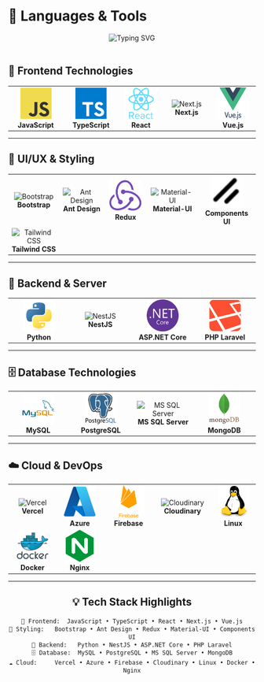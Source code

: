 # 🚀 Languages & Tools

<div align="center">
  <img src="https://readme-typing-svg.herokuapp.com?font=Fira+Code&size=32&duration=2800&pause=2000&color=A855F7&center=true&vCenter=true&width=940&lines=Technologies+that+power+modern+development;Building+tomorrow's+solutions+today" alt="Typing SVG" />
</div>

<br/>

## 🌟 **Frontend Technologies**

<div align="center">
  <table>
    <tr>
      <td align="center" width="140">
        <img src="https://raw.githubusercontent.com/devicons/devicon/master/icons/javascript/javascript-original.svg" width="65" height="65" alt="JavaScript" />
        <br /><strong>JavaScript</strong>
      </td>
      <td align="center" width="140">
        <img src="https://raw.githubusercontent.com/devicons/devicon/master/icons/typescript/typescript-original.svg" width="65" height="65" alt="TypeScript" />
        <br /><strong>TypeScript</strong>
      </td>
      <td align="center" width="140">
        <img src="https://raw.githubusercontent.com/devicons/devicon/master/icons/react/react-original-wordmark.svg" width="65" height="65" alt="React" />
        <br /><strong>React</strong>
      </td>
      <td align="center" width="140">
        <img src="https://cdn.worldvectorlogo.com/logos/nextjs-2.svg" width="65" height="65" alt="Next.js" />
        <br /><strong>Next.js</strong>
      </td>
      <td align="center" width="140">
        <img src="https://raw.githubusercontent.com/devicons/devicon/master/icons/vuejs/vuejs-original-wordmark.svg" width="65" height="65" alt="Vue.js" />
        <br /><strong>Vue.js</strong>
      </td>
    </tr>
  </table>
</div>

---

## 🎨 **UI/UX & Styling**

<div align="center">
  <table>
    <tr>
      <td align="center" width="140">
        <img src="https://getbootstrap.com/docs/5.3/assets/brand/bootstrap-logo-shadow@2x.png" width="65" height="65" alt="Bootstrap" />
        <br /><strong>Bootstrap</strong>
      </td>
      <td align="center" width="140">
        <img src="https://gw.alipayobjects.com/zos/rmsportal/KDpgvguMpGfqaHPjicRK.svg" width="65" height="65" alt="Ant Design" />
        <br /><strong>Ant Design</strong>
      </td>
      <td align="center" width="140">
        <img src="https://raw.githubusercontent.com/devicons/devicon/master/icons/redux/redux-original.svg" width="65" height="65" alt="Redux" />
        <br /><strong>Redux</strong>
      </td>
      <td align="center" width="140">
        <img src="https://mui.com/static/logo.png" width="65" height="65" alt="Material-UI" />
        <br /><strong>Material-UI</strong>
      </td>
      <td align="center" width="140">
        <img src="https://raw.githubusercontent.com/shadcn-ui/ui/main/apps/www/public/favicon-32x32.png" width="65" height="65" alt="Components UI" />
        <br /><strong>Components UI</strong>
      </td>
    </tr>
    <tr>
      <td align="center" width="140">
        <img src="https://www.vectorlogo.zone/logos/tailwindcss/tailwindcss-icon.svg" width="65" height="65" alt="Tailwind CSS" />
        <br /><strong>Tailwind CSS</strong>
      </td>
    </tr>
  </table>
</div>

---

## 🔧 **Backend & Server**

<div align="center">
  <table>
    <tr>
      <td align="center" width="140">
        <img src="https://raw.githubusercontent.com/devicons/devicon/master/icons/python/python-original.svg" width="65" height="65" alt="Python" />
        <br /><strong>Python</strong>
      </td>
      <td align="center" width="140">
        <img src="https://nestjs.com/img/logo-small.svg" width="65" height="65" alt="NestJS" />
        <br /><strong>NestJS</strong>
      </td>
      <td align="center" width="140">
        <img src="https://raw.githubusercontent.com/devicons/devicon/master/icons/dotnetcore/dotnetcore-original.svg" width="65" height="65" alt="ASP.NET Core" />
        <br /><strong>ASP.NET Core</strong>
      </td>
      <td align="center" width="140">
        <img src="https://raw.githubusercontent.com/devicons/devicon/master/icons/laravel/laravel-plain.svg" width="65" height="65" alt="Laravel" />
        <br /><strong>PHP Laravel</strong>
      </td>
    </tr>
  </table>
</div>

---

## 🗄️ **Database Technologies**

<div align="center">
  <table>
    <tr>
      <td align="center" width="140">
        <img src="https://raw.githubusercontent.com/devicons/devicon/master/icons/mysql/mysql-original-wordmark.svg" width="65" height="65" alt="MySQL" />
        <br /><strong>MySQL</strong>
      </td>
      <td align="center" width="140">
        <img src="https://raw.githubusercontent.com/devicons/devicon/master/icons/postgresql/postgresql-original-wordmark.svg" width="65" height="65" alt="PostgreSQL" />
        <br /><strong>PostgreSQL</strong>
      </td>
      <td align="center" width="140">
        <img src="https://www.svgrepo.com/show/303229/microsoft-sql-server-logo.svg" width="65" height="65" alt="MS SQL Server" />
        <br /><strong>MS SQL Server</strong>
      </td>
      <td align="center" width="140">
        <img src="https://raw.githubusercontent.com/devicons/devicon/master/icons/mongodb/mongodb-original-wordmark.svg" width="65" height="65" alt="MongoDB" />
        <br /><strong>MongoDB</strong>
      </td>
    </tr>
  </table>
</div>

---

## ☁️ **Cloud & DevOps**

<div align="center">
  <table>
    <tr>
      <td align="center" width="140">
        <img src="https://assets.vercel.com/image/upload/v1662130559/nextjs/Icon_light_background.png" width="65" height="65" alt="Vercel" />
        <br /><strong>Vercel</strong>
      </td>
      <td align="center" width="140">
        <img src="https://raw.githubusercontent.com/devicons/devicon/master/icons/azure/azure-original.svg" width="65" height="65" alt="Azure" />
        <br /><strong>Azure</strong>
      </td>
      <td align="center" width="140">
        <img src="https://raw.githubusercontent.com/devicons/devicon/master/icons/firebase/firebase-plain-wordmark.svg" width="65" height="65" alt="Firebase" />
        <br /><strong>Firebase</strong>
      </td>
      <td align="center" width="140">
        <img src="https://res.cloudinary.com/cloudinary/image/upload/v1549026179/cloudinary_logo_for_white_bg.svg" width="65" height="65" alt="Cloudinary" />
        <br /><strong>Cloudinary</strong>
      </td>
      <td align="center" width="140">
        <img src="https://raw.githubusercontent.com/devicons/devicon/master/icons/linux/linux-original.svg" width="65" height="65" alt="Linux" />
        <br /><strong>Linux</strong>
      </td>
    </tr>
    <tr>
      <td align="center" width="140">
        <img src="https://raw.githubusercontent.com/devicons/devicon/master/icons/docker/docker-original-wordmark.svg" width="65" height="65" alt="Docker" />
        <br /><strong>Docker</strong>
      </td>
      <td align="center" width="140">
        <img src="https://raw.githubusercontent.com/devicons/devicon/master/icons/nginx/nginx-original.svg" width="65" height="65" alt="Nginx" />
        <br /><strong>Nginx</strong>
      </td>
    </tr>
  </table>
</div>

---

<div align="center">
  
## 💡 **Tech Stack Highlights**

```
🚀 Frontend:  JavaScript • TypeScript • React • Next.js • Vue.js
🎨 Styling:   Bootstrap • Ant Design • Redux • Material-UI • Components UI
🔧 Backend:   Python • NestJS • ASP.NET Core • PHP Laravel
🗄️ Database:  MySQL • PostgreSQL • MS SQL Server • MongoDB
☁️ Cloud:     Vercel • Azure • Firebase • Cloudinary • Linux • Docker • Nginx
```

</div>
